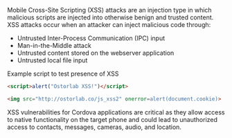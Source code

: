 Mobile Cross-Site Scripting (XSS) attacks are an injection type in which malicious scripts are injected into otherwise
benign and trusted content. XSS attacks occur when an attacker can inject malicious code through:

* Untrusted Inter-Process Communication (IPC) input
* Man-in-the-Middle attack
* Untrusted content stored on the webserver application
* Untrusted local file input

Example script to test presence of XSS

```html
<script>alert("Ostorlab XSS!")</script>
```

```html
<img src="http://ostorlab.co/js_xss2" onerror=alert(document.cookie)>
```

XSS vulnerabilities for Cordova applications are critical as they allow access to native functionality on the target
phone and could lead to unauthorized access to contacts, messages, cameras, audio, and location.
